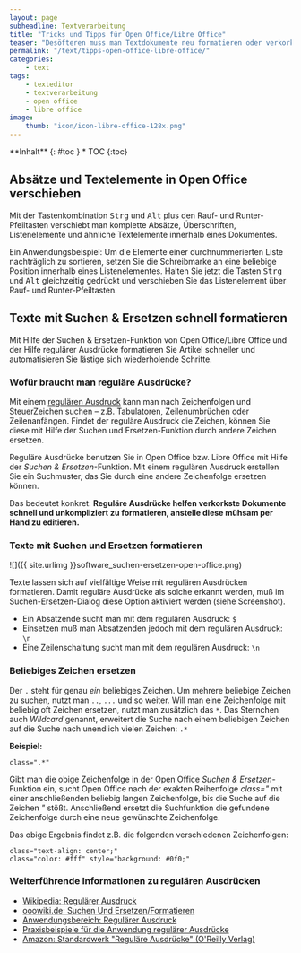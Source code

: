 ```yaml
---
layout: page
subheadline: Textverarbeitung
title: "Tricks und Tipps für Open Office/Libre Office"
teaser: "Desöfteren muss man Textdokumente neu formatieren oder verkorkste Texte neu formatieren. Diese kleine Tipps-Sammlung spart Ihnen Zeit und Nerven."
permalink: "/text/tipps-open-office-libre-office/"
categories:
    - text
tags:
    - texteditor
    - textverarbeitung
    - open office
    - libre office
image:
    thumb: "icon/icon-libre-office-128x.png"
---
```

<div class="panel radius" markdown="1">
**Inhalt**
{: #toc }
*  TOC
{:toc}
</div>



## Absätze und Textelemente in Open Office verschieben

Mit der Tastenkombination <kbd>Strg</kbd> und <kbd>Alt</kbd> plus den Rauf- und Runter-Pfeiltasten verschiebt man komplette Absätze, Überschriften, Listenelemente und ähnliche Textelemente innerhalb eines Dokumentes.

Ein Anwendungsbeispiel: Um die Elemente einer durchnummerierten Liste nachträglich zu sortieren, setzen Sie die Schreibmarke an eine beliebige Position innerhalb eines Listenelementes. Halten Sie jetzt die Tasten <kbd>Strg</kbd> und <kbd>Alt</kbd> gleichzeitig gedrückt und verschieben Sie das Listenelement über Rauf- und Runter-Pfeiltasten.



## Texte mit Suchen & Ersetzen schnell formatieren

Mit Hilfe der Suchen & Ersetzen-Funktion von Open Office/Libre Office und der Hilfe regulärer Ausdrücke formatieren Sie Artikel schneller und automatisieren Sie lästige sich wiederholende Schritte.

### Wofür braucht man reguläre Ausdrücke?

Mit einem [regulären Ausdruck](http://de.wikipedia.org/wiki/Regul%C3%A4rer_Ausdruck) kann man nach Zeichenfolgen und SteuerZeichen suchen – z.B. Tabulatoren, Zeilenumbrüchen oder Zeilenanfängen. Findet der reguläre Ausdruck die Zeichen, können Sie diese mit Hilfe der Suchen und Ersetzen-Funktion durch andere Zeichen ersetzen.

Reguläre Ausdrücke benutzen Sie in Open Office bzw. Libre Office mit Hilfe der *Suchen & Ersetzen*-Funktion. Mit einem regulären Ausdruck erstellen Sie ein Suchmuster, das Sie durch eine andere Zeichenfolge ersetzen können.

Das bedeutet konkret: **Reguläre Ausdrücke helfen verkorkste Dokumente schnell und unkompliziert zu formatieren, anstelle diese mühsam per Hand zu editieren.**


### Texte mit Suchen und Ersetzen formatieren

![]({{ site.urlimg }}software_suchen-ersetzen-open-office.png)

Texte lassen sich auf vielfältige Weise mit regulären Ausdrücken formatieren. Damit reguläre Ausdrücke als solche erkannt werden, muß im Suchen-Ersetzen-Dialog diese Option aktiviert werden (siehe Screenshot).

*   Ein Absatzende sucht man mit dem regulären Ausdruck: `$`
*   Einsetzen muß man Absatzenden jedoch mit dem regulären Ausdruck: `\n`
*   Eine Zeilenschaltung sucht man mit dem regulären Ausdruck: `\n`


### Beliebiges Zeichen ersetzen

Der `.` steht für genau _ein_ beliebiges Zeichen. Um mehrere beliebige Zeichen zu suchen, nutzt man `..`, `...` und so weiter. Will man eine Zeichenfolge mit beliebig oft Zeichen ersetzen, nutzt man zusätzlich das `*`. Das Sternchen auch _Wildcard_ genannt, erweitert die Suche nach einem beliebigen Zeichen auf die Suche nach unendlich vielen Zeichen: `.*`

**Beispiel:**

`class=".*"`

Gibt man die obige Zeichenfolge in der Open Office _Suchen & Ersetzen_-Funktion ein, sucht Open Office nach der exakten Reihenfolge _class="_ mit einer anschließenden beliebig langen Zeichenfolge, bis die Suche auf die Zeichen _"_ stößt. Anschließend ersetzt die Suchfunktion die gefundene Zeichenfolge durch eine neue gewünschte Zeichenfolge.

Das obige Ergebnis findet z.B. die folgenden verschiedenen Zeichenfolgen:

~~~
class="text-align: center;"
class="color: #fff" style="background: #0f0;"
~~~

### Weiterführende Informationen zu regulären Ausdrücken

*   [Wikipedia: Regulärer Ausdruck](http://de.wikipedia.org/wiki/Regul%C3%A4rer_Ausdruck)
*   [ooowiki.de: Suchen Und Ersetzen/Formatieren](http://www.ooowiki.de/SuchenUndErsetzen/Formatieren)
*   [Anwendungsbereich: Regulärer Ausdruck](http://www.ooowiki.de/Regul%C3%A4rerAusdruck)
*   [Praxisbeispiele für die Anwendung regulärer Ausdrücke](http://www.ooowiki.de/SuchenUndErsetzen/Regul%C3%A4reAusdr%C3%BCcke)
*   [Amazon: Standardwerk "Reguläre Ausdrücke" (O'Reilly Verlag)](http://www.amazon.de/gp/product/3897217201/ref=as_li_ss_tl?ie=UTF8&tag=phlow-21&linkCode=as2&camp=1638&creative=19454&creativeASIN=3897217201)



